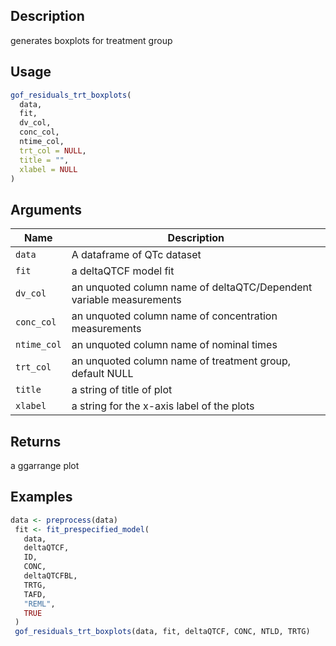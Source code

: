 ## Description

generates boxplots for treatment group

## Usage

```r
gof_residuals_trt_boxplots(
  data,
  fit,
  dv_col,
  conc_col,
  ntime_col,
  trt_col = NULL,
  title = "",
  xlabel = NULL
)
```

## Arguments

| Name | Description |
|------|-------------|
| `data` | A dataframe of QTc dataset |
| `fit` | a deltaQTCF model fit |
| `dv_col` | an unquoted column name of deltaQTC/Dependent variable measurements |
| `conc_col` | an unquoted column name of concentration measurements |
| `ntime_col` | an unquoted column name of nominal times |
| `trt_col` | an unquoted column name of treatment group, default NULL |
| `title` | a string of title of plot |
| `xlabel` | a string for the x-axis label of the plots |

## Returns

a ggarrange plot

## Examples

```r
data <- preprocess(data)
 fit <- fit_prespecified_model(
   data,
   deltaQTCF,
   ID,
   CONC,
   deltaQTCFBL,
   TRTG,
   TAFD,
   "REML",
   TRUE
 )
 gof_residuals_trt_boxplots(data, fit, deltaQTCF, CONC, NTLD, TRTG)
```


